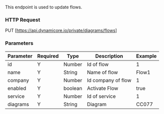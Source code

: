 This endpoint is used to update flows.
### HTTP Request

PUT [https://api.dynamicore.io/private/diagrams/flows]

### Parameters

| Parameter | Required | Type | Description | Example |
| --------- | --------- | --------- | --------- |--------- |
| id | Y | Number | Id of flow | 1 |
| name | Y | String | Name of flow | Flow1 |
| company | Y | Number | Id company of flow | 1 |
| enabled | Y | boolean | Activate Flow | true |
| service | Y | Number | Id of service | 1 |
| diagrams | Y | String | Diagram | CC077 |